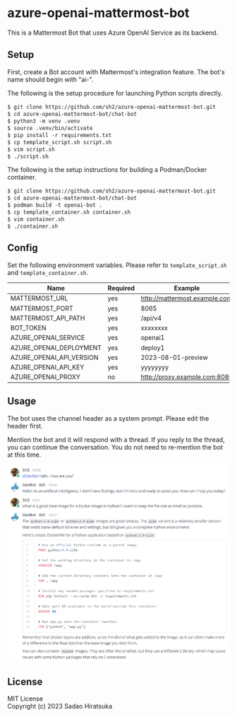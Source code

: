 # azure-openai-mattermost-bot

This is a Mattermost Bot that uses Azure OpenAI Service as its backend.

## Setup

First, create a Bot account with Mattermost's integration feature.
The bot's name should begin with "ai-".

The following is the setup procedure for launching Python scripts directly.

```
$ git clone https://github.com/sh2/azure-openai-mattermost-bot.git
$ cd azure-openai-mattermost-bot/chat-bot
$ python3 -m venv .venv
$ source .venv/bin/activate
$ pip install -r requirements.txt
$ cp template_script.sh script.sh
$ vim script.sh
$ ./script.sh
```

The following is the setup instructions for building a Podman/Docker container.

```
$ git clone https://github.com/sh2/azure-openai-mattermost-bot.git
$ cd azure-openai-mattermost-bot/chat-bot
$ podman build -t openai-bot .
$ cp template_container.sh container.sh
$ vim container.sh
$ ./container.sh
```

## Config

Set the following environment variables.
Please refer to `template_script.sh` and `template_container.sh`.

| Name | Required | Example |
| ---- | ---- | ---- |
| MATTERMOST_URL | yes | http://mattermost.example.com |
| MATTERMOST_PORT | yes | 8065 |
| MATTERMOST_API_PATH | yes | /api/v4 |
| BOT_TOKEN | yes | xxxxxxxx |
| AZURE_OPENAI_SERVICE | yes | openai1 |
| AZURE_OPENAI_DEPLOYMENT | yes | deploy1 |
| AZURE_OPENAI_API_VERSION | yes | 2023-08-01-preview |
| AZURE_OPENAI_API_KEY | yes | yyyyyyyy |
| AZURE_OPENAI_PROXY | no | http://proxy.example.com:8080 |

## Usage

The bot uses the channel header as a system prompt.
Please edit the header first.

Mention the bot and it will respond with a thread.
If you reply to the thread, you can continue the conversation.
You do not need to re-mention the bot at this time.

![Sample](sample_chat.png)

## License

MIT License  
Copyright (c) 2023 Sadao Hiratsuka